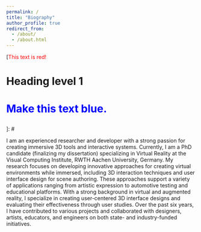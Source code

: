 ```yaml
---
permalink: /
title: "Biography"
author_profile: true
redirect_from: 
  - /about/
  - /about.html
---
```


[<font color="red">This text is red!</font>
<h1>Heading level 1</h1>
<h1><p style="color:blue"> Make this text blue.</p></h1>]: # 

I am an experienced researcher and developer with a strong passion for creating immersive 3D tools and interactive systems. Currently, I am a PhD candidate (finalizing my dissertation) specializing in Virtual Reality at the Visual Computing Institute, RWTH Aachen University, Germany.
My research focuses on developing innovative approaches for creating virtual environments while immersed, including 3D interaction techniques and user interface design for scene authoring. 
These approaches support a variety of applications ranging from artistic expression to automotive testing and educational platforms.
With a strong background in virtual and augmented reality, I specialize in creating user-centered 3D interface designs and evaluating their effectiveness through user studies.
Over the past six years, I have contributed to various projects and collaborated with designers, artists, educators, and engineers on both state- and industry-funded initiatives.


